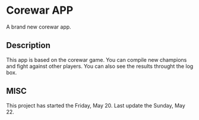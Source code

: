 # Corewar APP

A brand new corewar app.

## Description

This app is based on the corewar game.
You can compile new champions and fight against other players.
You can also see the results throught the log box.

## MISC

This project has started the Friday, May 20.
Last update the Sunday, May 22.
